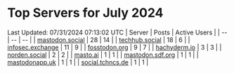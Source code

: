 # Top Servers for July 2024
Last Updated: 07/31/2024 07:13:02 UTC
| Server | Posts | Active Users |
| -- | -- | -- |
| [mastodon.social](https://mastodon.social/tags/PowerShell) | 28 | 14 |
| [techhub.social](https://techhub.social/tags/PowerShell) | 18 | 6 |
| [infosec.exchange](https://infosec.exchange/tags/PowerShell) | 11 | 9 |
| [fosstodon.org](https://fosstodon.org/tags/PowerShell) | 9 | 7 |
| [hachyderm.io](https://hachyderm.io/tags/PowerShell) | 3 | 3 |
| [norden.social](https://norden.social/tags/PowerShell) | 2 | 2 |
| [masto.ai](https://masto.ai/tags/PowerShell) | 1 | 1 |
| [mastodon.sdf.org](https://mastodon.sdf.org/tags/PowerShell) | 1 | 1 |
| [mastodonapp.uk](https://mastodonapp.uk/tags/PowerShell) | 1 | 1 |
| [social.tchncs.de](https://social.tchncs.de/tags/PowerShell) | 1 | 1 |
